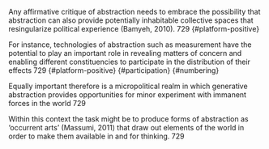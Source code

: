 Any affirmative critique of abstraction needs to embrace the possibility that abstraction can also provide potentially inhabitable collective spaces that resingularize political experience (Bamyeh, 2010). 729 {#platform-positive}

For instance, technologies of abstraction such as measurement have the potential to play an important role in revealing matters of concern and enabling different constituencies to participate in the distribution of their effects 729 {#platform-positive} {#participation} {#numbering}

Equally important therefore is a micropolitical realm in which generative abstraction provides opportunities for minor experiment with immanent forces in the world 729

Within this context the task might be to produce forms of abstraction as ‘occurrent arts’ (Massumi, 2011) that draw out elements of the world in order to make them available in and for thinking. 729
